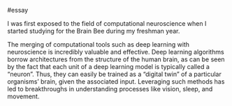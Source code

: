 #essay 

I was first exposed to the field of computational neuroscience when I started studying for the Brain Bee during my freshman year. 

The merging of computational tools such as deep learning with neuroscience is incredibly valuable and effective. Deep learning algorithms borrow architectures from the structure of the human brain, as can be seen by the fact that each unit of a deep learning model is typically called a “neuron”. Thus, they can easily be trained as a “digital twin” of a particular organisms’ brain, given the associated input. Leveraging such methods has led to breakthroughs in understanding processes like vision, sleep, and movement. 